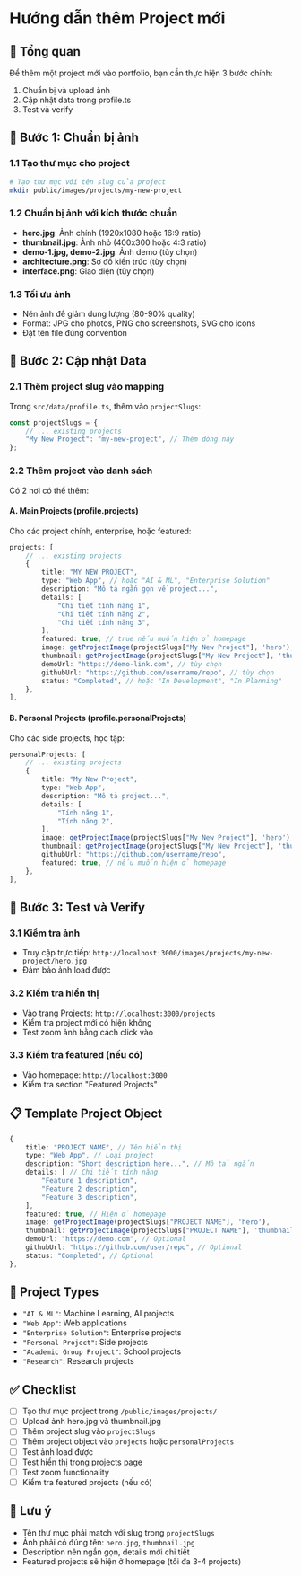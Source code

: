 # Hướng dẫn thêm Project mới

## 🎯 Tổng quan
Để thêm một project mới vào portfolio, bạn cần thực hiện 3 bước chính:
1. Chuẩn bị và upload ảnh
2. Cập nhật data trong profile.ts
3. Test và verify

## 📁 Bước 1: Chuẩn bị ảnh

### 1.1 Tạo thư mục cho project
```bash
# Tạo thư mục với tên slug của project
mkdir public/images/projects/my-new-project
```

### 1.2 Chuẩn bị ảnh với kích thước chuẩn
- **hero.jpg**: Ảnh chính (1920x1080 hoặc 16:9 ratio)
- **thumbnail.jpg**: Ảnh nhỏ (400x300 hoặc 4:3 ratio)
- **demo-1.jpg, demo-2.jpg**: Ảnh demo (tùy chọn)
- **architecture.png**: Sơ đồ kiến trúc (tùy chọn)
- **interface.png**: Giao diện (tùy chọn)

### 1.3 Tối ưu ảnh
- Nén ảnh để giảm dung lượng (80-90% quality)
- Format: JPG cho photos, PNG cho screenshots, SVG cho icons
- Đặt tên file đúng convention

## 📝 Bước 2: Cập nhật Data

### 2.1 Thêm project slug vào mapping
Trong `src/data/profile.ts`, thêm vào `projectSlugs`:

```typescript
const projectSlugs = {
    // ... existing projects
    "My New Project": "my-new-project", // Thêm dòng này
};
```

### 2.2 Thêm project vào danh sách
Có 2 nơi có thể thêm:

#### A. Main Projects (profile.projects)
Cho các project chính, enterprise, hoặc featured:

```typescript
projects: [
    // ... existing projects
    {
        title: "MY NEW PROJECT",
        type: "Web App", // hoặc "AI & ML", "Enterprise Solution"
        description: "Mô tả ngắn gọn về project...",
        details: [
            "Chi tiết tính năng 1",
            "Chi tiết tính năng 2",
            "Chi tiết tính năng 3",
        ],
        featured: true, // true nếu muốn hiện ở homepage
        image: getProjectImage(projectSlugs["My New Project"], 'hero'),
        thumbnail: getProjectImage(projectSlugs["My New Project"], 'thumbnail'),
        demoUrl: "https://demo-link.com", // tùy chọn
        githubUrl: "https://github.com/username/repo", // tùy chọn
        status: "Completed", // hoặc "In Development", "In Planning"
    },
],
```

#### B. Personal Projects (profile.personalProjects)
Cho các side projects, học tập:

```typescript
personalProjects: [
    // ... existing projects
    {
        title: "My New Project",
        type: "Web App",
        description: "Mô tả project...",
        details: [
            "Tính năng 1",
            "Tính năng 2",
        ],
        image: getProjectImage(projectSlugs["My New Project"], 'hero'),
        thumbnail: getProjectImage(projectSlugs["My New Project"], 'thumbnail'),
        githubUrl: "https://github.com/username/repo",
        featured: true, // nếu muốn hiện ở homepage
    },
],
```

## 🔧 Bước 3: Test và Verify

### 3.1 Kiểm tra ảnh
- Truy cập trực tiếp: `http://localhost:3000/images/projects/my-new-project/hero.jpg`
- Đảm bảo ảnh load được

### 3.2 Kiểm tra hiển thị
- Vào trang Projects: `http://localhost:3000/projects`
- Kiểm tra project mới có hiện không
- Test zoom ảnh bằng cách click vào

### 3.3 Kiểm tra featured (nếu có)
- Vào homepage: `http://localhost:3000`
- Kiểm tra section "Featured Projects"

## 📋 Template Project Object

```typescript
{
    title: "PROJECT NAME", // Tên hiển thị
    type: "Web App", // Loại project
    description: "Short description here...", // Mô tả ngắn
    details: [ // Chi tiết tính năng
        "Feature 1 description",
        "Feature 2 description", 
        "Feature 3 description",
    ],
    featured: true, // Hiện ở homepage
    image: getProjectImage(projectSlugs["PROJECT NAME"], 'hero'),
    thumbnail: getProjectImage(projectSlugs["PROJECT NAME"], 'thumbnail'),
    demoUrl: "https://demo.com", // Optional
    githubUrl: "https://github.com/user/repo", // Optional
    status: "Completed", // Optional
},
```

## 🎨 Project Types
- `"AI & ML"`: Machine Learning, AI projects
- `"Web App"`: Web applications
- `"Enterprise Solution"`: Enterprise projects
- `"Personal Project"`: Side projects
- `"Academic Group Project"`: School projects
- `"Research"`: Research projects

## ✅ Checklist
- [ ] Tạo thư mục project trong `/public/images/projects/`
- [ ] Upload ảnh hero.jpg và thumbnail.jpg
- [ ] Thêm project slug vào `projectSlugs`
- [ ] Thêm project object vào `projects` hoặc `personalProjects`
- [ ] Test ảnh load được
- [ ] Test hiển thị trong projects page
- [ ] Test zoom functionality
- [ ] Kiểm tra featured projects (nếu có)

## 🚨 Lưu ý
- Tên thư mục phải match với slug trong `projectSlugs`
- Ảnh phải có đúng tên: `hero.jpg`, `thumbnail.jpg`
- Description nên ngắn gọn, details mới chi tiết
- Featured projects sẽ hiện ở homepage (tối đa 3-4 projects)